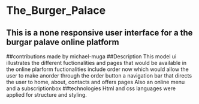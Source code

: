 # The_Burger_Palace
## This is a none responsive user interface for a the burgar palave online platform
##contributions made by michael-muga
##Description
This model ui illustrates the different fuctionalities and pages that would be available in the online plarform
fuctionalities include order now which would allow the user to make anorder through the order button
a navigation bar that directs the user to home, about, contacts and offers pages
Also an online menu and a subscriptionbox
##technologies
Html and css languages were applied for structure and styling.
